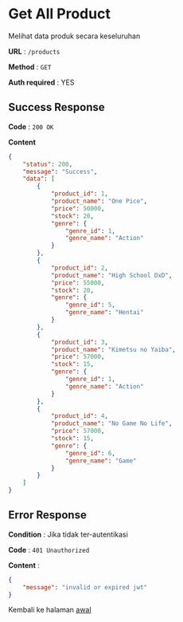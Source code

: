 # Get All Product

Melihat data produk secara keseluruhan

**URL** : `/products`

**Method** : `GET`

**Auth required** : YES

## Success Response

**Code** : `200 OK`

**Content**

```json
{
    "status": 200,
    "message": "Success",
    "data": [
        {
            "product_id": 1,
            "product_name": "One Pice",
            "price": 50000,
            "stock": 20,
            "genre": {
                "genre_id": 1,
                "genre_name": "Action"
            }
        },
        {
            "product_id": 2,
            "product_name": "High School DxD",
            "price": 55000,
            "stock": 20,
            "genre": {
                "genre_id": 5,
                "genre_name": "Hentai"
            }
        },
        {
            "product_id": 3,
            "product_name": "Kimetsu no Yaiba",
            "price": 57000,
            "stock": 15,
            "genre": {
                "genre_id": 1,
                "genre_name": "Action"
            }
        },
        {
            "product_id": 4,
            "product_name": "No Game No Life",
            "price": 57000,
            "stock": 15,
            "genre": {
                "genre_id": 6,
                "genre_name": "Game"
            }
        }
    ]
}
```

## Error Response
**Condition** : Jika tidak ter-autentikasi

**Code** : `401 Unauthorized`

**Content** :

```json
{
    "message": "invalid or expired jwt"
}
```

Kembali ke halaman [awal](../README.md)

